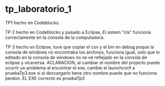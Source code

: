 # tp_laboratorio_1

TP1 hecho en Codeblocks.














TP 2 hecho en Codeblocks y pasado a Eclipse, El sistem "cls" funciona correctamente en la consola de la computadora.
















TP 3 hecho en Eclipse, tuve que copiar el csv y el bin en debug poque la consola de windows no encontraba los archivos, funciona igual, solo que lo editado en la consola de windows no se ve reflejado en la consola de eclipse y viceversa.
ACLARACION, al cambiar el nombre del projecto puede ocurrir un problema al encontrar el exe, cambie el launchconf a pruebaTp3.exe si al descargarlo tiene otro nombre puede que no funcione. perdon. EL EXE correcto es pruebaTp3
